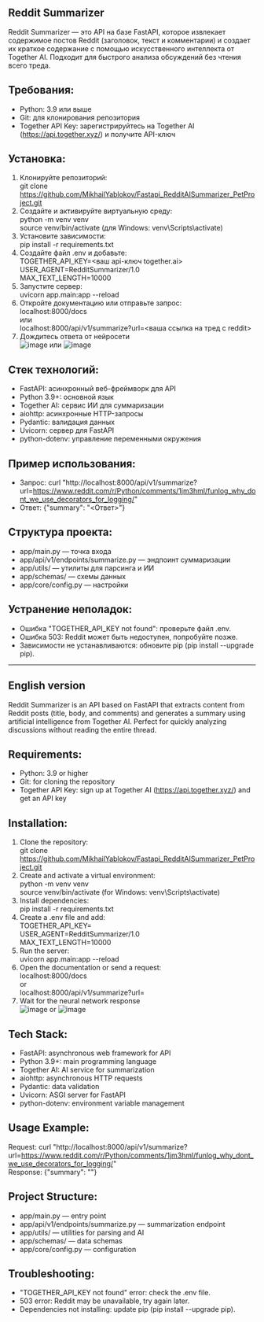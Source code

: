 
Reddit Summarizer 
---
Reddit Summarizer — это API на базе FastAPI, которое извлекает содержимое постов Reddit (заголовок, текст и комментарии) и создает их краткое содержание с помощью искусственного интеллекта от Together AI. Подходит для быстрого анализа обсуждений без чтения всего треда.

Требования:
---
- Python: 3.9 или выше  
- Git: для клонирования репозитория  
- Together API Key: зарегистрируйтесь на Together AI (https://api.together.xyz/) и получите API-ключ  

Установка:
---
1. Клонируйте репозиторий:  
   git clone https://github.com/MikhailYablokov/Fastapi_RedditAISummarizer_PetProject.git
2. Создайте и активируйте виртуальную среду:  
   python -m venv venv  
   source venv/bin/activate (для Windows: venv\Scripts\activate)  
3. Установите зависимости:  
   pip install -r requirements.txt  
4. Создайте файл .env и добавьте:  
   TOGETHER_API_KEY=<ваш api-ключ together.ai>  
   USER_AGENT=RedditSummarizer/1.0  
   MAX_TEXT_LENGTH=10000  
5. Запустите сервер:  
   uvicorn app.main:app --reload  
6. Откройте документацию или отправьте запрос:  
   localhost:8000/docs  
   или  
   localhost:8000/api/v1/summarize?url=<ваша ссылка на тред с reddit>  
7. Дождитесь ответа от нейросети  
![image](https://github.com/user-attachments/assets/cddd3f2c-2501-4b8c-ac8b-1f38f599e166)
или
![image](https://github.com/user-attachments/assets/9d24231d-e385-42c0-ba0f-6557b492f70a)

Стек технологий:
---
- FastAPI: асинхронный веб-фреймворк для API  
- Python 3.9+: основной язык  
- Together AI: сервис ИИ для суммаризации  
- aiohttp: асинхронные HTTP-запросы  
- Pydantic: валидация данных  
- Uvicorn: сервер для FastAPI  
- python-dotenv: управление переменными окружения  

Пример использования:
---
- Запрос: curl "http://localhost:8000/api/v1/summarize?url=https://www.reddit.com/r/Python/comments/1jm3hml/funlog_why_dont_we_use_decorators_for_logging/"  
- Ответ: {"summary": "<Ответ>"}  

Структура проекта:
---
- app/main.py — точка входа  
- app/api/v1/endpoints/summarize.py — эндпоинт суммаризации  
- app/utils/ — утилиты для парсинга и ИИ  
- app/schemas/ — схемы данных  
- app/core/config.py — настройки

Устранение неполадок:
---
- Ошибка "TOGETHER_API_KEY not found": проверьте файл .env.  
- Ошибка 503: Reddit может быть недоступен, попробуйте позже.  
- Зависимости не устанавливаются: обновите pip (pip install --upgrade pip).  

---

English version
---
Reddit Summarizer is an API based on FastAPI that extracts content from Reddit posts (title, body, and comments) and generates a summary using artificial intelligence from Together AI. Perfect for quickly analyzing discussions without reading the entire thread.

Requirements:
---
- Python: 3.9 or higher  
- Git: for cloning the repository  
- Together API Key: sign up at Together AI (https://api.together.xyz/) and get an API key  

Installation:
---
1. Clone the repository:  
   git clone https://github.com/MikhailYablokov/Fastapi_RedditAISummarizer_PetProject.git  
2. Create and activate a virtual environment:  
   python -m venv venv  
   source venv/bin/activate (for Windows: venv\Scripts\activate)  
3. Install dependencies:  
   pip install -r requirements.txt  
4. Create a .env file and add:  
   TOGETHER_API_KEY=<your together.ai api key>  
   USER_AGENT=RedditSummarizer/1.0  
   MAX_TEXT_LENGTH=10000  
5. Run the server:  
   uvicorn app.main:app --reload  
6. Open the documentation or send a request:  
   localhost:8000/docs  
   or  
   localhost:8000/api/v1/summarize?url=<your reddit thread link>  
7. Wait for the neural network response  
![image](https://github.com/user-attachments/assets/cddd3f2c-2501-4b8c-ac8b-1f38f599e166)
or
![image](https://github.com/user-attachments/assets/9d24231d-e385-42c0-ba0f-6557b492f70a)

Tech Stack:
---
- FastAPI: asynchronous web framework for API  
- Python 3.9+: main programming language  
- Together AI: AI service for summarization  
- aiohttp: asynchronous HTTP requests  
- Pydantic: data validation  
- Uvicorn: ASGI server for FastAPI  
- python-dotenv: environment variable management  

Usage Example:
---
Request: curl "http://localhost:8000/api/v1/summarize?url=https://www.reddit.com/r/Python/comments/1jm3hml/funlog_why_dont_we_use_decorators_for_logging/"  
Response: {"summary": "<response>"}  

Project Structure:
---
- app/main.py — entry point  
- app/api/v1/endpoints/summarize.py — summarization endpoint  
- app/utils/ — utilities for parsing and AI  
- app/schemas/ — data schemas  
- app/core/config.py — configuration

Troubleshooting:
---
- "TOGETHER_API_KEY not found" error: check the .env file.  
- 503 error: Reddit may be unavailable, try again later.  
- Dependencies not installing: update pip (pip install --upgrade pip).
